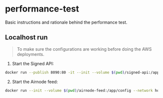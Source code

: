 # performance-test

Basic instructions and rationale behind the performance test.

## Localhost run

> To make sure the configurations are working before doing the AWS deployments.

1. Start the Signed API:

```sh
docker run --publish 8090:80 -it --init --volume $(pwd)/signed-api:/app/config --env-file ./signed-api/.env --rm api3/signed-api:latest
```

2. Start the Airnode feed:

```sh
docker run --init --volume $(pwd)/airnode-feed:/app/config --network host --env-file ./airnode-feed/.env --rm api3/airnode-feed:latest
```
